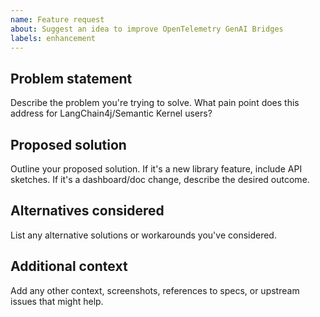 ```yaml
---
name: Feature request
about: Suggest an idea to improve OpenTelemetry GenAI Bridges
labels: enhancement
---
```


## Problem statement
Describe the problem you're trying to solve. What pain point does this address for LangChain4j/Semantic Kernel users?

## Proposed solution
Outline your proposed solution. If it's a new library feature, include API sketches. If it's a dashboard/doc change, describe the desired outcome.

## Alternatives considered
List any alternative solutions or workarounds you've considered.

## Additional context
Add any other context, screenshots, references to specs, or upstream issues that might help.

